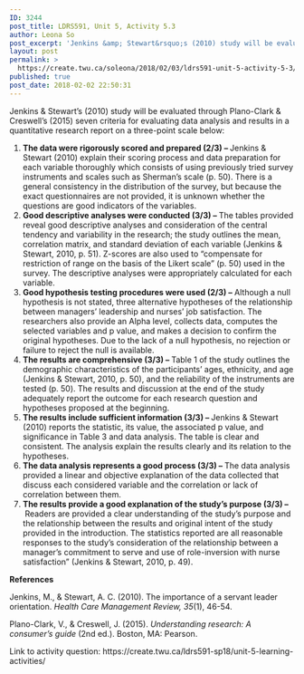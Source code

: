 ```yaml
---
ID: 3244
post_title: LDRS591, Unit 5, Activity 5.3
author: Leona So
post_excerpt: 'Jenkins &amp; Stewart&rsquo;s (2010) study will be evaluated through Plano-Clark &amp; Creswell&rsquo;s (2015) seven criteria for evaluating data analysis and results in a quantitative research report on a three-point scale below: The data were rigorously scored and prepared (2/3) &ndash;&nbsp;Jenkins &amp; Stewart (2010) explain their scoring process and data preparation for each variable thoroughly which &hellip; <p><a href="https://create.twu.ca/soleona/2018/02/03/ldrs591-unit-5-activity-5-3/">Continue reading<span> "LDRS591, Unit 5, Activity 5.3"</span></a></p>'
layout: post
permalink: >
  https://create.twu.ca/soleona/2018/02/03/ldrs591-unit-5-activity-5-3/
published: true
post_date: 2018-02-02 22:50:31
---
```

<p>Jenkins &amp; Stewart&#8217;s (2010) study will be evaluated through Plano-Clark &amp; Creswell&#8217;s (2015) seven criteria for evaluating data analysis and results in a quantitative research report on a three-point scale below:</p>
<ol>
<li><strong>The data were rigorously scored and prepared (2/3) &#8211; </strong>Jenkins &amp; Stewart (2010) explain their scoring process and data preparation for each variable thoroughly which consists of using previously tried survey instruments and scales such as Sherman&#8217;s scale (p. 50). There is a general consistency in the distribution of the survey, but because the exact questionnaires are not provided, it is unknown whether the questions are good indicators of the variables.</li>
<li><strong>Good descriptive analyses were conducted (3/3) &#8211; </strong>The tables provided reveal good descriptive analyses and consideration of the central tendency and variability in the research; the study outlines the mean, correlation matrix, and standard deviation of each variable (Jenkins &amp; Stewart, 2010, p. 51). Z-scores are also used to &#8220;compensate for restriction of range on the basis of the Likert scale&#8221; (p. 50) used in the survey. The descriptive analyses were appropriately calculated for each variable.</li>
<li><strong>Good hypothesis testing procedures were used (2/3) &#8211;</strong> Although a null hypothesis is not stated, three alternative hypotheses of the relationship between managers&#8217; leadership and nurses&#8217; job satisfaction. The researchers also provide an Alpha level, collects data, computes the selected variables and p value, and makes a decision to confirm the original hypotheses. Due to the lack of a null hypothesis, no rejection or failure to reject the null is available.</li>
<li><strong>The results are comprehensive (3/3) &#8211; </strong>Table 1 of the study outlines the demographic characteristics of the participants&#8217; ages, ethnicity, and age (Jenkins &amp; Stewart, 2010, p. 50), and the reliability of the instruments are tested (p. 50). The results and discussion at the end of the study adequately report the outcome for each research question and hypotheses proposed at the beginning.</li>
<li><strong>The results include sufficient information (3/3) &#8211; </strong>Jenkins &amp; Stewart (2010) reports the statistic, its value, the associated p value, and significance in Table 3 and data analysis. The table is clear and consistent. The analysis explain the results clearly and its relation to the hypotheses.</li>
<li><strong>The data analysis represents a good process (3/3) &#8211; </strong>The data analysis provided a linear and objective explanation of the data collected that discuss each considered variable and the correlation or lack of correlation between them.</li>
<li><strong>The results provide a good explanation of the study&#8217;s purpose (3/3) &#8211; </strong>Readers are provided a clear understanding of the study&#8217;s purpose and the relationship between the results and original intent of the study provided in the introduction. The statistics reported are all reasonable responses to the study&#8217;s consideration of the relationship between a manager&#8217;s commitment to serve and use of role-inversion with nurse satisfaction&#8221; (Jenkins &amp; Stewart, 2010, p. 49).</li>
</ol>
<p><strong>References</strong></p>
<p>Jenkins, M., &amp; Stewart, A. C. (2010). The importance of a servant leader orientation. <em>Health Care Management Review, 35</em>(1), 46-54.</p>
<p>Plano-Clark, V., &amp; Creswell, J. (2015). <em>Understanding research: A consumer’s guide</em> (2nd ed.). Boston, MA: Pearson.</p>
<p>Link to activity question: https://create.twu.ca/ldrs591-sp18/unit-5-learning-activities/</p>